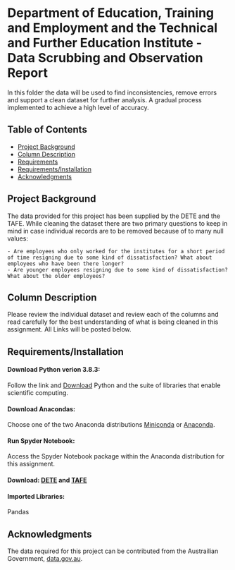 # Department of Education, Training and Employment and the Technical and Further Education Institute - Data Scrubbing and Observation Report

In this folder the data will be used to find inconsistencies, remove errors and support a clean dataset for further analysis. A gradual process implemented to achieve a high level of accuracy.  


## Table of Contents
 * [Project Background](#project-background)
 * [Column Description](#column-description)
 * [Requirements](#requirements)
 * [Requirements/Installation](#installation)
 * [Acknowledgments](#acknoledgments) 
 
 ## Project Background

The data provided for this project has been supplied by the DETE and the TAFE. While cleaning the dataset there are two primary questions to keep in mind in case individual records are to be removed because of to many null values:
  ```
  - Are employees who only worked for the institutes for a short period of time resigning due to some kind of dissatisfaction? What about employees who have been there longer?
  - Are younger employees resigning due to some kind of dissatisfaction? What about the older employees?
  ```
  
## Column Description

 Please review the individual dataset and review each of the columns and read carefully for the best understanding of what is being cleaned in this assignment. All Links will be posted below.


## Requirements/Installation

#### Download Python verion 3.8.3:
Follow the link and [Download](https://www.python.org/downloads) Python and the suite of libraries that enable scientific computing.
#### Download Anacondas:
Choose one of the two Anaconda distributions [Miniconda](http://conda.pydata.org/miniconda.html) or [Anaconda](https://www.continuum.io/downloads).
#### Run Spyder Notebook:
Access the Spyder Notebook package within the Anaconda distribution for this assignment.
#### Download: [DETE](https://data.gov.au/dataset/ds-qld-fe96ff30-d157-4a81-851d-215f2a0fe26d/details?q=exit%20survey) and [TAFE](https://data.gov.au/dataset/ds-qld-89970a3b-182b-41ea-aea2-6f9f17b5907e/details?q=exit%20survey)
#### Imported Libraries:
Pandas

## Acknowledgments
The data required for this project can be contributed from the Austrailian Government, [data.gov.au](https://data.gov.au/).
